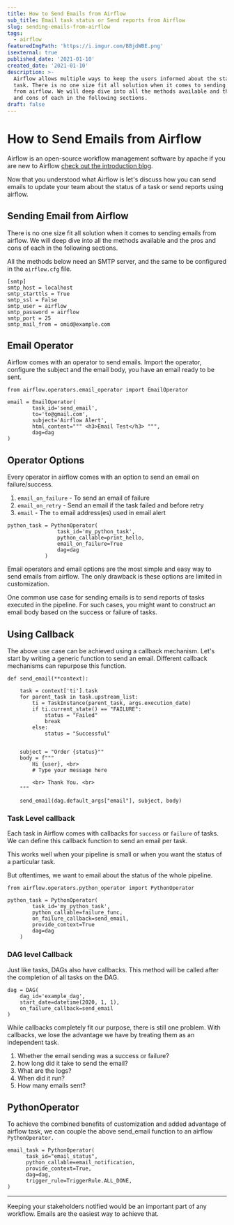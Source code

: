 ```yaml
---
title: How to Send Emails from Airflow
sub_title: Email task status or Send reports from Airflow
slug: sending-emails-from-airflow
tags:
  - airflow
featuredImgPath: 'https://i.imgur.com/BBjdWBE.png'
isexternal: true
published_date: '2021-01-10'
created_date: '2021-01-10'
description: >-
  Airflow allows multiple ways to keep the users informed about the status of a
  task. There is no one size fit all solution when it comes to sending emails
  from airflow. We will deep dive into all the methods available and the pros
  and cons of each in the following sections.
draft: false
---
```

# How to Send Emails from Airflow

Airflow is an open-source workflow management software by apache if you are new to Airflow [check out the introduction blog](https://bhavaniravi.com/blog/apache-airflow-introduction).

Now that you understood what Airflow is let's discuss how you can send emails to update your team about the status of a task or send reports using airflow.


## Sending Email from Airflow

There is no one size fit all solution when it comes to sending emails from airflow. We will deep dive into all the methods available and the pros and cons of each in the following sections.

All the methods below need an SMTP server, and the same to be configured in the `airflow.cfg` file.

```
[smtp]
smtp_host = localhost
smtp_starttls = True
smtp_ssl = False
smtp_user = airflow
smtp_password = airflow
smtp_port = 25
smtp_mail_from = omid@example.com
```



## Email Operator

Airflow comes with an operator to send emails. Import the operator, configure the subject and the email body, you have an email ready to be sent.

```
from airflow.operators.email_operator import EmailOperator

email = EmailOperator(
        task_id='send_email',
        to='to@gmail.com',
        subject='Airflow Alert',
        html_content=""" <h3>Email Test</h3> """,
        dag=dag
)

```



## Operator Options

Every operator in airflow comes with an option to send an email on failure/success. 
1. `email_on_failure` - To send an email of failure
2. `email_on_retry` - Send an email if the task failed and before retry
3. `email` - The `to` email address(es) used in email alert

```
python_task = PythonOperator(
                task_id='my_python_task',
                python_callable=print_hello,
                email_on_failure=True
                dag=dag
            )
```

Email operators and email options are the most simple and easy way to send emails from airflow. The only drawback is these options are limited in customization.

One common use case for sending emails is to send reports of tasks executed in the pipeline. For such cases, you might want to construct an email body based on the success or failure of tasks. 


## Using Callback

The above use case can be achieved using a callback mechanism. Let's start by writing a generic function to send an email. Different callback mechanisms can repurpose this function.

```
def send_email(**context):
    
    task = context['ti'].task
    for parent_task in task.upstream_list:
        ti = TaskInstance(parent_task, args.execution_date)
        if ti.current_state() == "FAILURE":
            status = "Failed"
            break
        else:
            status = "Successful"
    
    
    subject = "Order {status}""
    body = f"""
        Hi {user}, <br>
        # Type your message here
         
        <br> Thank You. <br>
    """
    
    send_email(dag.default_args["email"], subject, body)

```



### Task Level callback

Each task in Airflow comes with callbacks for `success` or `failure` of tasks. We can define this callback function to send an email per task.

This works well when your pipeline is small or when you want the status of a particular task.

But oftentimes, we want to email about the status of the whole pipeline. 

```
from airflow.operators.python_operator import PythonOperator

python_task = PythonOperator(
        task_id='my_python_task',
        python_callable=failure_func,
        on_failure_callback=send_email,
        provide_context=True
        dag=dag
    )
```



### DAG level Callback

Just like tasks, DAGs also have callbacks. This method will be called after the completion of all tasks on the DAG.

```
dag = DAG(
    dag_id='example_dag',
    start_date=datetime(2020, 1, 1),
    on_failure_callback=send_email
)
```



While callbacks completely fit our purpose, there is still one problem. With callbacks, we lose the advantage we have by treating them as an independent task.

1. Whether the email sending was a success or failure? 
2. how long did it take to send the email?
3. What are the logs?
4. When did it run?
5. How many emails sent?

## PythonOperator

To achieve the combined benefits of customization and added advantage of airflow task, we can couple the above send_email function to an airflow `PythonOperator.`


```
email_task = PythonOperator(
      task_id="email_status",
      python_callable=email_notification,
      provide_context=True,
      dag=dag,
      trigger_rule=TriggerRule.ALL_DONE,
)
```

---

Keeping your stakeholders notified would be an important part of any workflow. Emails are the easiest way to achieve that. 